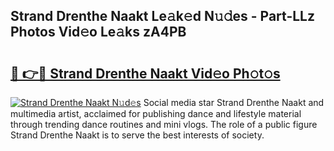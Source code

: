 ## Strand Drenthe Naakt Le𝚊k𝚎d N𝚞𝚍es - Part-LLz Photos Vid𝚎o Le𝚊ks zA4PB

# <h2><a href="http://fbaj5h2.evod.top/?m=Strand+Drenthe+Naakt">🔗 👉🔴 Strand Drenthe Naakt Vid𝚎o Ph𝚘t𝚘s</a></h2>

[![Strand Drenthe Naakt N𝚞d𝚎s](https://i.imgur.com/8V9OHl7.gif)](http://fbaj5h2.evod.top/?m=Strand+Drenthe+Naakt)
Social media star Strand Drenthe Naakt and multimedia artist, acclaimed for publishing dance and lifestyle material through trending dance routines and mini vlogs. The role of a public figure Strand Drenthe Naakt is to serve the best interests of society. 
